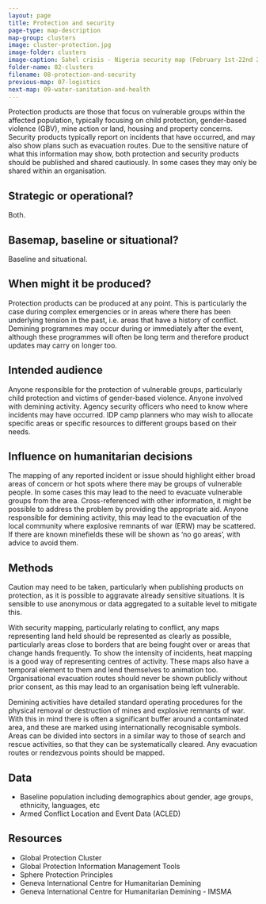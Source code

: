 ```yaml
---
layout: page
title: Protection and security
page-type: map-description
map-group: clusters
image: cluster-protection.jpg
image-folder: clusters
image-caption: Sahel crisis - Nigeria security map (February 1st-22nd 2012)
folder-name: 02-clusters
filename: 08-protection-and-security
previous-map: 07-logistics
next-map: 09-water-sanitation-and-health
---
```

Protection products are those that focus on vulnerable groups within the affected population, typically focusing on child protection, gender-based violence \(GBV\), mine action or land, housing and property concerns. Security products typically report on incidents that have occurred, and may also show plans such as evacuation routes. Due to the sensitive nature of what this information may show, both protection and security products should be published and shared cautiously. In some cases they may only be shared within an organisation.

## Strategic or operational?

Both.

## Basemap, baseline or situational?

Baseline and situational.

## When might it be produced?

Protection products can be produced at any point. This is particularly the case during complex emergencies or in areas where there has been underlying tension in the past, i.e. areas that have a history of conflict. Demining programmes may occur during or immediately after the event, although these programmes will often be long term and therefore product updates may carry on longer too.

## Intended audience

Anyone responsible for the protection of vulnerable groups, particularly child protection and victims of gender-based violence. Anyone involved with demining activity. Agency security officers who need to know where incidents may have occurred. IDP camp planners who may wish to allocate specific areas or specific resources to different groups based on their needs.

## Influence on humanitarian decisions

The mapping of any reported incident or issue should highlight either broad areas of concern or hot spots where there may be groups of vulnerable people. In some cases this may lead to the need to evacuate vulnerable groups from the area. Cross-referenced with other information, it might be possible to address the problem by providing the appropriate aid. Anyone responsible for demining activity, this may lead to the evacuation of the local community where explosive remnants of war \(ERW\) may be scattered. If there are known minefields these will be shown as ‘no go areas’, with advice to avoid them.

## Methods

Caution may need to be taken, particularly when publishing products on protection, as it is possible to aggravate already sensitive situations. It is sensible to use anonymous or data aggregated to a suitable level to mitigate this.

With security mapping, particularly relating to conflict, any maps representing land held should be represented as clearly as possible, particularly areas close to borders that are being fought over or areas that change hands frequently. To show the intensity of incidents, heat mapping is a good way of representing centres of activity. These maps also have a temporal element to them and lend themselves to animation too. Organisational evacuation routes should never be shown publicly without prior consent, as this may lead to an organisation being left vulnerable.

Demining activities have detailed standard operating procedures for the physical removal or destruction of mines and explosive remnants of war. With this in mind there is often a significant buffer around a contaminated area, and these are marked using internationally recognisable symbols. Areas can be divided into sectors in a similar way to those of search and rescue activities, so that they can be systematically cleared. Any evacuation routes or rendezvous points should be mapped.

## Data

* Baseline population including demographics about gender, age groups, ethnicity, languages, etc
* Armed Conflict Location and Event Data \(ACLED\)

## Resources

* Global Protection Cluster
* Global Protection Information Management Tools
* Sphere Protection Principles
* Geneva International Centre for Humanitarian Demining
* Geneva International Centre for Humanitarian Demining - IMSMA

